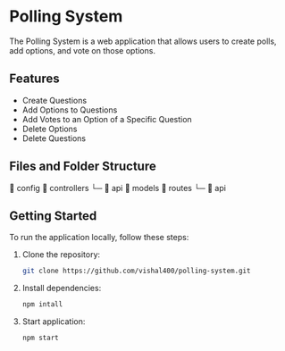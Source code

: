 # Polling System

The Polling System is a web application that allows users to create polls, add options, and vote on those options.

## Features
- Create Questions
- Add Options to Questions
- Add Votes to an Option of a Specific Question
- Delete Options
- Delete Questions

## Files and Folder Structure
📂 config
📂 controllers
  └─ 📂 api
📂 models
📂 routes
  └─ 📂 api

## Getting Started
To run the application locally, follow these steps:

1. Clone the repository:
   ```bash
   git clone https://github.com/vishal400/polling-system.git
   ```
2. Install dependencies:
   ```bash
   npm intall
   ```
3. Start application:
   ```bash
   npm start
   ```
